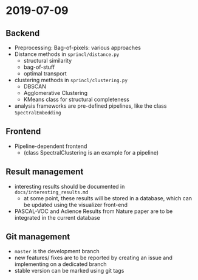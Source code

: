# 2019-07-09

## Backend

- Preprocessing: Bag-of-pixels: various approaches
- Distance methods in `sprincl/distance.py`
  - structural similarity
  - bag-of-stuff
  - optimal transport
- clustering methods in `sprincl/clustering.py`
  - DBSCAN
  - Agglomerative Clustering
  - KMeans class for structural completeness
- analysis frameworks are pre-defined pipelines, like the class `SpectralEmbedding`

## Frontend

- Pipeline-dependent frontend
  - (class SpectralClustering is an example for a pipeline)

## Result management

- interesting results should be documented in `docs/interesting_results.md`
  - at some point, these results will be stored in a database, which can be updated using the visualizer front-end
- PASCAL-VOC and Adience Results from Nature paper are to be integrated in the current database

## Git management

- `master` is the development branch
- new features/ fixes are to be reported by creating an issue and implementing on a dedicated branch
- stable version can be marked using git tags
